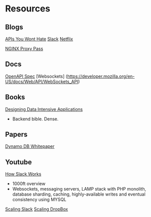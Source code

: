 # Resources

## Blogs
[APIs You Wont Hate](https://apisyouwonthate.com/)
[Slack](https://slack.engineering/)
[Netflix](https://netflixtechblog.com/)

[NGINX Proxy Pass](https://dev.to/danielkun/nginx-everything-about-proxypass-2ona)

## Docs
[OpenAPI Spec](https://swagger.io/)
[Websockets] (https://developer.mozilla.org/en-US/docs/Web/API/WebSockets_API)

## Books
[Designing Data Intensive Applications](https://github.com/jeffrey-xiao/papers/blob/master/textbooks/designing-data-intensive-applications.pdf)

 - Backend bible. Dense. 
## Papers
[Dynamo DB Whitepaper](https://www.allthingsdistributed.com/files/amazon-dynamo-sosp2007.pdf)

## Youtube

[How Slack Works](https://www.youtube.com/watch?v=WE9c9AZe-DY)

 - 1000ft overview
 - Websockets, messaging servers, LAMP stack with PHP monolith, database sharding, caching, highly-available writes and eventual consistency using MYSQL

[Scaling Slack](https://www.youtube.com/watch?v=_M-oHxknfnI)
[Scaling DropBox](https://www.youtube.com/watch?v=PE4gwstWhmc)
